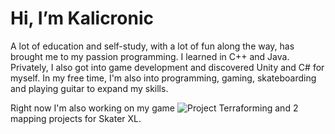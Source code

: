 # Hi, I’m Kalicronic

A lot of education and self-study, with a lot of fun along the way, has brought me to my passion programming.
I learned in C++ and Java. Privately, I also got into game development and discovered Unity and C# for myself.
In my free time, I'm also into programming, gaming, skateboarding and playing guitar to expand my skills.

Right now I'm also working on my game ![Project Terraforming](https://github.com/Kalicronic/Project_Terraforma) and 2 mapping projects for Skater XL.

